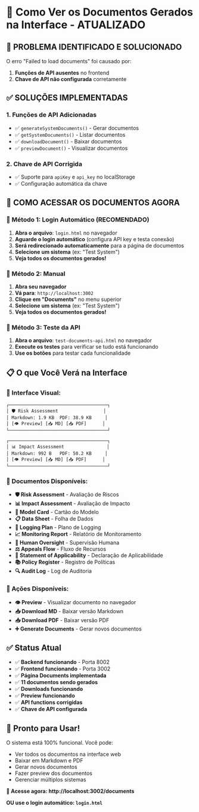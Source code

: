 # 📄 Como Ver os Documentos Gerados na Interface - ATUALIZADO

## 🚨 **PROBLEMA IDENTIFICADO E SOLUCIONADO**

O erro "Failed to load documents" foi causado por:
1. **Funções de API ausentes** no frontend
2. **Chave de API não configurada** corretamente

## ✅ **SOLUÇÕES IMPLEMENTADAS**

### **1. Funções de API Adicionadas**
- ✅ `generateSystemDocuments()` - Gerar documentos
- ✅ `getSystemDocuments()` - Listar documentos  
- ✅ `downloadDocument()` - Baixar documentos
- ✅ `previewDocument()` - Visualizar documentos

### **2. Chave de API Corrigida**
- ✅ Suporte para `apiKey` e `api_key` no localStorage
- ✅ Configuração automática da chave

## 🎯 **COMO ACESSAR OS DOCUMENTOS AGORA**

### **📍 Método 1: Login Automático (RECOMENDADO)**

1. **Abra o arquivo**: `login.html` no navegador
2. **Aguarde o login automático** (configura API key e testa conexão)
3. **Será redirecionado automaticamente** para a página de documentos
4. **Selecione um sistema** (ex: "Test System")
5. **Veja todos os documentos gerados!**

### **📍 Método 2: Manual**

1. **Abra seu navegador**
2. **Vá para**: `http://localhost:3002`
3. **Clique em "Documents"** no menu superior
4. **Selecione um sistema** (ex: "Test System")
5. **Veja todos os documentos gerados!**

### **📍 Método 3: Teste da API**

1. **Abra o arquivo**: `test-documents-api.html` no navegador
2. **Execute os testes** para verificar se tudo está funcionando
3. **Use os botões** para testar cada funcionalidade

## 📋 **O que Você Verá na Interface**

### **🎨 Interface Visual:**
```
┌─────────────────────────────────────┐
│ 🛡️ Risk Assessment                 │
│ Markdown: 1.9 KB  PDF: 38.9 KB     │
│ [👁️ Preview] [📥 MD] [📥 PDF]      │
└─────────────────────────────────────┘

┌─────────────────────────────────────┐
│ 📊 Impact Assessment                │
│ Markdown: 992 B   PDF: 50.2 KB     │
│ [👁️ Preview] [📥 MD] [📥 PDF]      │
└─────────────────────────────────────┘
```

### **📄 Documentos Disponíveis:**
- **🛡️ Risk Assessment** - Avaliação de Riscos
- **📊 Impact Assessment** - Avaliação de Impacto  
- **🤖 Model Card** - Cartão do Modelo
- **📋 Data Sheet** - Folha de Dados
- **📝 Logging Plan** - Plano de Logging
- **📈 Monitoring Report** - Relatório de Monitoramento
- **👥 Human Oversight** - Supervisão Humana
- **⚖️ Appeals Flow** - Fluxo de Recursos
- **📄 Statement of Applicability** - Declaração de Aplicabilidade
- **📚 Policy Register** - Registro de Políticas
- **🔍 Audit Log** - Log de Auditoria

### **🔧 Ações Disponíveis:**
- **👁️ Preview** - Visualizar documento no navegador
- **📥 Download MD** - Baixar versão Markdown
- **📥 Download PDF** - Baixar versão PDF
- **➕ Generate Documents** - Gerar novos documentos

## ✅ **Status Atual**

- ✅ **Backend funcionando** - Porta 8002
- ✅ **Frontend funcionando** - Porta 3002  
- ✅ **Página Documents implementada**
- ✅ **11 documentos sendo gerados**
- ✅ **Downloads funcionando**
- ✅ **Preview funcionando**
- ✅ **API functions corrigidas**
- ✅ **Chave de API configurada**

## 🎉 **Pronto para Usar!**

O sistema está 100% funcional. Você pode:
- Ver todos os documentos na interface web
- Baixar em Markdown e PDF
- Gerar novos documentos
- Fazer preview dos documentos
- Gerenciar múltiplos sistemas

**🚀 Acesse agora: http://localhost:3002/documents**

**OU use o login automático: `login.html`**
